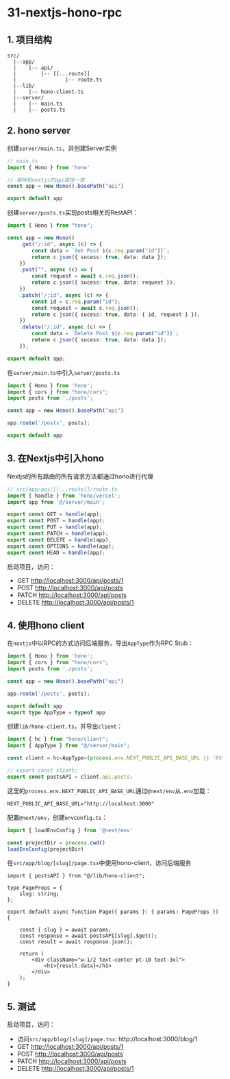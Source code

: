 # 31-nextjs-hono-rpc

## 1. 项目结构

```shell
src/
  |--app/
  |    |-- api/
  |        |-- [[...route]]
  |                |-- route.ts
  |--lib/
  |    |-- hono-client.ts
  |--server/
  |    |-- main.ts
  |    |-- posts.ts
```

## 2. hono server

创建`server/main.ts`，并创建Server实例
```ts
// main.ts
import { Hono } from 'hono'

// 保持和nextjs的api路径一致
const app = new Hono().basePath("api")

export default app
```

创建`server/posts.ts`实现posts相关的RestAPI：
```ts
import { Hono } from "hono";

const app = new Hono()
    .get("/:id", async (c) => {
        const data = `Get Post ${c.req.param("id")}`;
        return c.json({ sucess: true, data: data });
    })
    .post("", async (c) => {
        const request = await c.req.json();
        return c.json({ sucess: true, data: request });
    })
    .patch("/:id", async (c) => {
        const id = c.req.param("id");
        const request = await c.req.json();
        return c.json({ sucess: true, data: { id, request } });
    })
    .delete("/:id", async (c) => {
        const data = `Delete Post ${c.req.param("id")}`;
        return c.json({ sucess: true, data: data });
    });

export default app;
```

在`server/main.ts`中引入`server/posts.ts`

```ts
import { Hono } from 'hono';
import { cors } from "hono/cors";
import posts from './posts';

const app = new Hono().basePath("api")

app.route('/posts', posts);

export default app
```

## 3. 在Nextjs中引入hono

Nextjs的所有路由的所有请求方法都通过hono进行代理

```ts
// src/app/api/[[...route]]/route.ts
import { handle } from 'hono/vercel';
import app from '@/server/main';

export const GET = handle(app);
export const POST = handle(app);
export const PUT = handle(app);
export const PATCH = handle(app);
export const DELETE = handle(app);
export const OPTIONS = handle(app);
export const HEAD = handle(app);
```

启动项目，访问：
- GET [http://localhost:3000/api/posts/1](http://localhost:3000/api/posts/1)
- POST [http://localhost:3000/api/posts](http://localhost:3000/api/posts)
- PATCH [http://localhost:3000/api/posts](http://localhost:3000/api/posts)
- DELETE [http://localhost:3000/api/posts/1](http://localhost:3000/api/posts/1)

## 4. 使用hono client

在`nextjs`中以RPC的方式访问后端服务，导出`AppType`作为RPC Stub：
```ts
import { Hono } from 'hono';
import { cors } from "hono/cors";
import posts from './posts';

const app = new Hono().basePath("api")

app.route('/posts', posts);

export default app
export type AppType = typeof app
```

创建`lib/hono-client.ts`，并导出`client`：

```ts
import { hc } from "hono/client";
import { AppType } from "@/server/main";

const client = hc<AppType>(process.env.NEXT_PUBLIC_API_BASE_URL || 'http://localhost:3000');

// export const client;
export const postsAPI = client.api.posts;
```

这里的`process.env.NEXT_PUBLIC_API_BASE_URL`通过`@next/env`从`.env`加载：
```env
NEXT_PUBLIC_API_BASE_URL="http://localhost:3000"
```

配置`@next/env`，创建`envConfig.ts`：
```ts
import { loadEnvConfig } from '@next/env'

const projectDir = process.cwd()
loadEnvConfig(projectDir)
```

在`src/app/blog/[slug]/page.tsx`中使用hono-client，访问后端服务

```tsx
import { postsAPI } from "@/lib/hono-client";

type PageProps = {
    slug: string;
};

export default async function Page({ params }: { params: PageProps }) {

    const { slug } = await params;
    const response = await postsAPI[slug].$get();
    const result = await response.json();

    return (
        <div className="w-1/2 text-center pt-10 text-3xl">
            <h1>{result.data}</h1>
        </div>
    );
}
```

## 5. 测试
启动项目，访问：
- 访问`src/app/blog/[slug]/page.tsx`: http://localhost:3000/blog/1
- GET [http://localhost:3000/api/posts/1](http://localhost:3000/api/posts/1)
- POST [http://localhost:3000/api/posts](http://localhost:3000/api/posts)
- PATCH [http://localhost:3000/api/posts](http://localhost:3000/api/posts)
- DELETE [http://localhost:3000/api/posts/1](http://localhost:3000/api/posts/1)